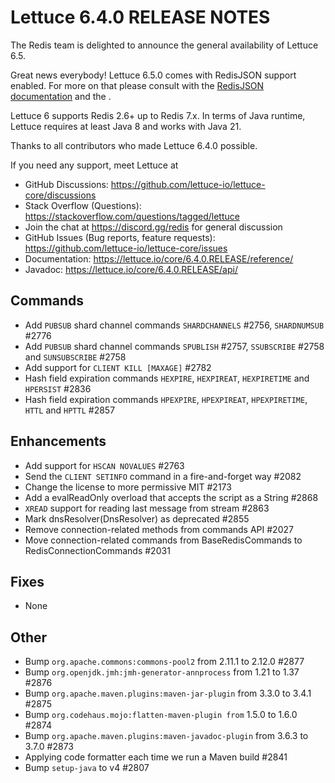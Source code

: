 Lettuce 6.4.0 RELEASE NOTES
==============================

The Redis team is delighted to announce the general availability of Lettuce 6.5.

Great news everybody! Lettuce 6.5.0 comes with RedisJSON support enabled. For more on that please consult with the [RedisJSON documentation](https://redis.io/docs/latest/develop/data-types/json/) and the . 

Lettuce 6 supports Redis 2.6+ up to Redis 7.x. In terms of Java runtime, Lettuce requires
at least Java 8 and works with Java 21.

Thanks to all contributors who made Lettuce 6.4.0 possible.

If you need any support, meet Lettuce at

* GitHub Discussions: https://github.com/lettuce-io/lettuce-core/discussions
* Stack Overflow (Questions): https://stackoverflow.com/questions/tagged/lettuce
* Join the chat at https://discord.gg/redis for general discussion
* GitHub Issues (Bug reports, feature
  requests): https://github.com/lettuce-io/lettuce-core/issues
* Documentation: https://lettuce.io/core/6.4.0.RELEASE/reference/
* Javadoc: https://lettuce.io/core/6.4.0.RELEASE/api/

Commands
--------

* Add `PUBSUB` shard channel commands `SHARDCHANNELS` #2756, `SHARDNUMSUB` #2776
* Add `PUBSUB` shard channel commands `SPUBLISH` #2757, `SSUBSCRIBE` #2758 and `SUNSUBSCRIBE` #2758
* Add support for `CLIENT KILL [MAXAGE]` #2782
* Hash field expiration commands `HEXPIRE`, `HEXPIREAT`, `HEXPIRETIME` and `HPERSIST` #2836
* Hash field expiration commands `HPEXPIRE`, `HPEXPIREAT`, `HPEXPIRETIME`, `HTTL` and `HPTTL` #2857

Enhancements
------------

* Add support for `HSCAN NOVALUES` #2763
* Send the `CLIENT SETINFO` command in a fire-and-forget way #2082
* Change the license to more permissive MIT #2173
* Add a evalReadOnly overload that accepts the script as a String #2868
* `XREAD` support for reading last message from stream #2863
* Mark dnsResolver(DnsResolver) as deprecated  #2855
* Remove connection-related methods from commands API #2027
* Move connection-related commands from BaseRedisCommands to RedisConnectionCommands #2031

Fixes
-----

* None

Other
-----

* Bump `org.apache.commons:commons-pool2` from 2.11.1 to 2.12.0 #2877 
* Bump `org.openjdk.jmh:jmh-generator-annprocess` from 1.21 to 1.37 #2876
* Bump `org.apache.maven.plugins:maven-jar-plugin` from 3.3.0 to 3.4.1 #2875 
* Bump `org.codehaus.mojo:flatten-maven-plugin from` 1.5.0 to 1.6.0 #2874
* Bump `org.apache.maven.plugins:maven-javadoc-plugin` from 3.6.3 to 3.7.0 #2873
* Applying code formatter each time we run a Maven build #2841 
* Bump `setup-java` to v4 #2807 
